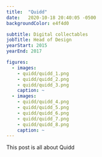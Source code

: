 ```yaml
---
title:  "Quidd"
date:   2020-10-18 20:40:05 -0500
backgroundColor: e4f4d0

subtitle: Digital collectables
jobTitle: Head of Design
yearStart: 2015
yearEnd: 2017

figures:
  - images:
    - quidd/quidd_1.png
    - quidd/quidd_2.png
    - quidd/quidd_3.png
    caption: ~
  - images:
    - quidd/quidd_4.png
    - quidd/quidd_5.png
    - quidd/quidd_6.png
    - quidd/quidd_7.png
    - quidd/quidd_8.png
    caption: ~
---
```

This post is all about Quidd